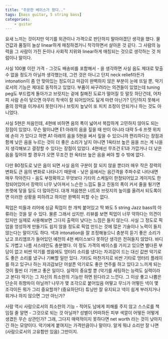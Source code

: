 ```yaml
---
title: "주문한 베이스가 왔다.."
tags: [bass guitar, 5 string bass]
categories:
    - guitar
---
```


요새 느끼는 것이지만 악기를 외관이나 가격으로 판단하지 말아야겠단 생각을 했다. 물건값과 품질이 늘상 linear하게 매칭하겠거니 착각하면서 살아온 것 같다. 그 사람의 능력을 그 사람이 가진 돈이나 사회적 지위와 linear하게 매칭되는 것으로 생각하는 것 처럼이나 말이다. 

사실 100불 이란 가격 - 그것도 배송비를 포함해서 - 을 생각하면 사실 음도 제대로 맞출 수 없을 정도가 아닐까 생각했는데, 그런 것은 아니고 단지 neck relief라든가 intonation이 좀 안 맞아있는 정도이고 마감이 완벽하지 않은 부분이 눈에 뜨일 뿐, 악기로서의 기능은 제대로 동작하고 있었다. 부품이 싸구려라는 의견들이 있었는데 tuning peg도 부드럽게 돌아가고 브릿지는 겉에 칠해진 도료가 떨어질 듯 말듯 하단건데, 어차피 사람 손이 닿으면 아무리 착색이 잘 되어있어도 닳게 마련 아닌가? 단단하지 못해서 줄의 장력을 이겨내지 못한다거나 브릿지 높낮이 또 피치 조정이 안되거나 하는 것도 아니었다. 

사실 5현은 처음인데, 4현에 비하면 음의 폭이 넓어서 복잡하게 고민하지 않아도 되는 장점이 있었다. 무슨 말이냐면 E1 아래의 음을 짚을 때 만이 아니라 대략 5-6 프렛 위치에 손이 가 있다고 하면 A1 아래의 음을 5현을 써서 짚을 수 있으니까 편리하다는 장점과 함께 낮은 음을 누르는 것이 더 좋은 소리가 날지 아니면 1옥타브 높은 음을 쓰는 게 나을지 생각해보고 결정할 수 있다는 장점이 있었다. 4현에선 무조건 E1과 가깝거나 더 낮은 음을 짚어야 할 경우가 오면 무조건 한 옥타브 높은 음을 써야 할 수 밖에 없다.

다만 B0정도로 낮은 음이 되면 사실 음의 구분이 잘 되지 않을 뿐더러 매우 작은 장력의 변화도 큰 음의 변화로 나타나기 때문에 - 낮은 음에서는 음간격을 주파수로 나타내면 매우 작아진다 - 음도 부정확하고 무엇보다 기타의 스케일이 한정되어있고 게이지도 한정되어있어서 장력이 너무 낮아져서 느슨한 느낌도 들고 진동의 폭이 커서 줄을 튕기면 프렛에 닿을 일도 더 많아진다. 대개 저음현은 너트와 브릿지의 높이를 올려서 되도록이면 이러한 상황을 피하려고 하지만 완벽히 피할 수는 없다. 

픽업은 미들과 리어에 싱글 픽업이 한 개씩 붙어있고 딱 봐도 5 string Jazz bass의 아류라는 것을 알 수 있다. 물론 그래서 샀지만. 리뷰를 보면 픽업이 너무 약하다는 의견이 있지만 실제로 사용해보면 그다지 출력이 낮다는 느낌은 들지 않는다. 사실 그 정도로 픽업을 엉성하게 만들기도 쉽지 않을 정도로 픽업 만드는 것에 많은 기술이나 노력이 들지 않는다는 말이기도 하다. 넥과 intonation을 잘 조정해놓으니 충분히 듣기 좋은 소리가 났고 프리앰프가 들어있던 예전의 4현 베이스보다 못하단 생각은 전혀들지 않았다. 바디도 가볍고 나름 서스테인도 충분했다. 이 정도 가격의 베이스를 가지고 있으면 별다른 부담이 없고 비싼 악기를 썼음에도 엉터리 소리를 냈다는 자괴감이 드는 대신 값싼 악기로도 좋은 소리를 냈구나 기뻐할 일만 있다. 기타도 마찬가지로 비싼 기타로 엉터리 플레이를 하고 있구나 하는 자괴감보단 어설픈 악기로도 좋은 연주를 하고 있다고 느끼게 되는 것이 훨씬 더 기쁘고 좋은 일이다. 실력이 중요할 뿐 (악기를 세팅하는 능력도 실력이라고 본다) 악기는 그 자신의 최소한의 기능만 하면 된다라고 느낀다. 그 이상 좋고 나쁨은 단순히 취향차이 아닐까? 나무가 몇 조각으로 붙어있음 어떻고 무늬가 어떻든 넥이 몇 조각이든 뭐가 그리 중요할까? (중요하단다) 튜닝만 잘 유지되고 넥이 쉽게 부러지거나 휘거나 하지 않으면 그만 아닌가? 

사람 역시 사람으로서의 최소한의 기능 - 적어도 남에게 피해를 주지 않고 스스로를 책임질 줄 알면 - 그것으로 되는 것 아닐까? 성별이 어떠하든 피부 색깔이 어떻든 어떻게 생겼든 무슨 상관인가? 그래, 그다지 매력적이지 못하다면 net worth 라는 것이 낮아지긴 하는 모양이다. 악기에게 붙여지는 가격만큼이나 말이다. 알게 뭐냐 소리만 잘 나면 (사람으로서의 고유함만 있음) 그만이지. 
